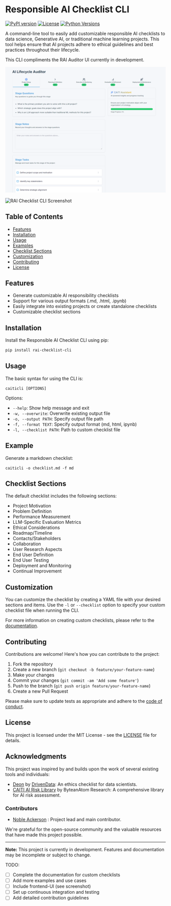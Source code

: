 # Responsible AI Checklist CLI

[![PyPI version](https://badge.fury.io/py/rai-checklist-cli.svg)](https://badge.fury.io/py/rai-checklist-cli)
[![License](https://img.shields.io/badge/License-MIT-blue.svg)](https://opensource.org/licenses/MIT)
[![Python Versions](https://img.shields.io/pypi/pyversions/rai-checklist-cli.svg)](https://pypi.org/project/rai-checklist-cli)

A command-line tool to easily add customizable responsible AI checklists to data science, Generative AI, or traditional machine learning projects. This tool helps ensure that AI projects adhere to ethical guidelines and best practices throughout their lifecycle. 

This CLI compliments the RAI Auditor UI currently in development.

![RAI Checklist UI Screenshot](./images/rai-checklist-ui-screenshot.png)

![RAI Checklist CLI Screenshot](./images/rai-checklist-cli-screenshot.png)

## Table of Contents

- [Features](#features)
- [Installation](#installation)
- [Usage](#usage)
- [Examples](#examples)
- [Checklist Sections](#checklist-sections)
- [Customization](#customization)
- [Contributing](#contributing)
- [License](#license)

## Features

- Generate customizable AI responsibility checklists
- Support for various output formats (.md, .html, .ipynb)
- Easily integrate into existing projects or create standalone checklists
- Customizable checklist sections

## Installation

Install the Responsible AI Checklist CLI using pip:

```bash
pip install rai-checklist-cli
```

## Usage

The basic syntax for using the CLI is:

```
caiticli [OPTIONS]
```

Options:

- `--help`: Show help message and exit
- `-w, --overwrite`: Overwrite existing output file
- `-o, --output PATH`: Specify output file path
- `-f, --format TEXT`: Specify output format (md, html, ipynb)
- `-l, --checklist PATH`: Path to custom checklist file

## Example

Generate a markdown checklist:

```
caiticli -o checklist.md -f md
```


## Checklist Sections

The default checklist includes the following sections:

- Project Motivation
- Problem Definition
- Performance Measurement
- LLM-Specific Evaluation Metrics
- Ethical Considerations
- Roadmap/Timeline
- Contacts/Stakeholders
- Collaboration
- User Research Aspects
- End User Definition
- End User Testing
- Deployment and Monitoring
- Continual Improvement

## Customization

You can customize the checklist by creating a YAML file with your desired sections and items. Use the `-l` or `--checklist` option to specify your custom checklist file when running the CLI.

For more information on creating custom checklists, please refer to the [documentation](https://github.com/::GITHUB_USERNAME::/rai-checklist-cli/wiki/Custom-Checklists).

## Contributing

Contributions are welcome! Here's how you can contribute to the project:

1. Fork the repository
2. Create a new branch (`git checkout -b feature/your-feature-name`)
3. Make your changes
4. Commit your changes (`git commit -am 'Add some feature'`)
5. Push to the branch (`git push origin feature/your-feature-name`)
6. Create a new Pull Request

Please make sure to update tests as appropriate and adhere to the [code of conduct](CODE_OF_CONDUCT.md).

## License

This project is licensed under the MIT License - see the [LICENSE](LICENSE) file for details.

## Acknowledgments

This project was inspired by and builds upon the work of several existing tools and individuals:

* [Deon](https://deon.drivendata.org/) by [DrivenData](https://www.drivendata.org/): An ethics checklist for data scientists.
* [CAITI AI Risk Library](https://github.com/byteanatom/caiti-ai-risk-library) by ByteanAtom Research: A comprehensive library for AI risk assessment.

### Contributors

* [Noble Ackerson](https://www.linkedin.com/in/noblea) : Project lead and main contributor.

We're grateful for the open-source community and the valuable resources that have made this project possible.

---

**Note:** This project is currently in development. Features and documentation may be incomplete or subject to change.

TODO:
- [ ] Complete the documentation for custom checklists
- [ ] Add more examples and use cases
- [ ] Include frontend-UI (see screenshot)
- [ ] Set up continuous integration and testing
- [ ] Add detailed contribution guidelines